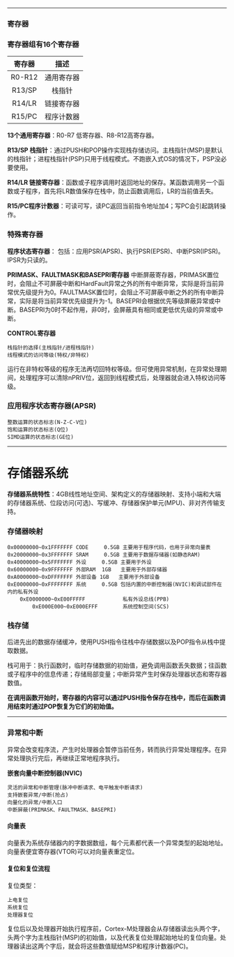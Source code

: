 
---

### 寄存器

### 寄存器组有16个寄存器
  寄存器   |   描述
  :----:   |  :----:
  R0-R12   |  通用寄存器
  R13/SP   |  栈指针
  R14/LR   |  链接寄存器
  R15/PC   |  程序计数器

**13个通用寄存器**：R0-R7 低寄存器、R8-R12高寄存器。

**R13/SP 栈指针**：通过PUSH和POP操作实现栈存储访问。主栈指针(MSP)是默认的栈指针；进程栈指针(PSP)只用于线程模式。不跑嵌入式OS的情况下，PSP没必要使用。

**R14/LR 链接寄存器**：函数或子程序调用时返回地址的保存。某函数调用另一个函数或子程序，首先将LR数值保存在栈中，防止函数调用后，LR的当前值丢失。

**R15/PC程序计数器**：可读可写，读PC返回当前指令地址加4；写PC会引起跳转操作。

### 特殊寄存器

**程序状态寄存器**：
包括：应用PSR(APSR)、执行PSR(EPSR)、中断PSR(IPSR)。IPSR为只读的。

**PRIMASK、FAULTMASK和BASEPRI寄存器**
中断屏蔽寄存器，PRIMASK置位时，会阻止不可屏蔽中断和HardFault异常之外的所有中断异常，实际是将当前异常优先级提升为0。FAULTMASK置位时，会阻止不可屏蔽中断之外的所有中断异常，实际是将当前异常优先级提升为-1。BASEPRI会根据优先等级屏蔽异常或中断。BASEPRI为0时不起作用，非0时，会屏蔽具有相同或更低优先级的异常或中断。

**CONTROL寄存器**
    
    栈指针的选择(主栈指针/进程栈指针)
    线程模式的访问等级(特权/非特权)
    
运行在非特权等级的程序无法再切回特权等级。但可使用异常机制，在异常处理期间，处理程序可以清除nPRIV位，返回到线程模式后，处理器就会进入特权访问等级。

### 应用程序状态寄存器(APSR)

    整数运算的状态标志(N-Z-C-V位)
    饱和运算的状态标志(Q位)
    SIMD运算的状态标志(GE位)

---

# 存储器系统

**存储器系统特性**：4GB线性地址空间、架构定义的存储器映射、支持小端和大端的存储器系统、位段访问(可选)、写缓冲、存储器保护单元(MPU)、非对齐传输支持。

### 存储器映射

    0x00000000~0x1FFFFFFF CODE     0.5GB 主要用于程序代码，也用于异常向量表
    0x20000000~0x3FFFFFFF SRAM     0.5GB 主要用于数据存储器(如静态RAM)
    0x40000000~0x5FFFFFFF 外设     0.5GB 主要用于外设
    0x60000000~0x9FFFFFFF 外部RAM  1GB   主要用于外部存储器
    0xA0000000~0xDFFFFFFF 外部设备 1GB   主要用于外部设备
    0xE0000000~0xFFFFFFFF 系统     0.5GB 包括内置的中断控制器(NVIC)和调试部件在内的私有外设
        0xE0000000~0xE00FFFFF            私有外设总线(PPB)
            0xE000E000~0xE000EFFF        系统控制空间(SCS)


### 栈存储
后进先出的数据存储缓冲，使用PUSH指令往栈中存储数据以及POP指令从栈中提取数据。

栈可用于：执行函数时，临时存储数据的初始值，避免调用函数丢失数据；往函数或子程序中的信息传递；存储局部变量；中断异常产生时保存处理器状态和寄存器数值。

**在调用函数开始时，寄存器的内容可以通过PUSH指令保存在栈中，而后在函数调用结束时通过POP恢复为它们的初始值。**
   
---

### 异常和中断
异常会改变程序流，产生时处理器会暂停当前任务，转而执行异常处理程序。在异常处理执行完后，再继续正常地程序执行。

**嵌套向量中断控制器(NVIC)**
    
    灵活的异常和中断管理(脉冲中断请求、电平触发中断请求)
    支持嵌套异常/中断(抢占)
    向量化的异常/中断入口
    中断屏蔽(PRIMASK、FAULTMASK、BASEPRI)

#### 向量表
向量表为系统存储器内的字数据数组，每个元素都代表一个异常类型的起始地址。
向量表便宜寄存器(VTOR)可以对向量表重定位。

#### 复位和复位流程

复位类型：

    上电复位
    系统复位
    处理器复位

复位后以及处理器开始执行程序前，Cortex-M处理器会从存储器读出头两个字，头两个字为主栈指针(MSP)的初始值，以及代表复位处理起始地址的复位向量。处理器读出这两个字后，就会将这些数值赋给MSP和程序计数器(PC)。



































